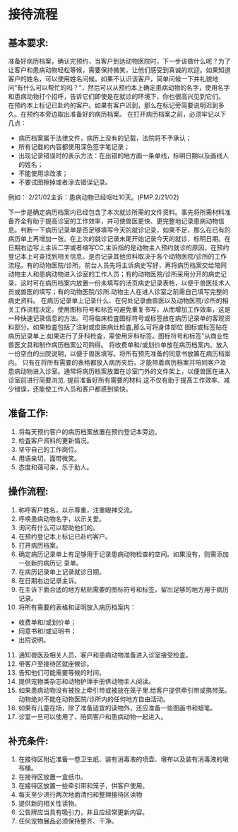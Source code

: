 # 接待流程

## 基本要求:

准备好病历档案，确认完预约，当客户到达动物医院时，下一步该做什么呢？为了让客户和患病动物轻松等候，需要保持微笑，让他们感受到真诚的欢迎。如果知道客户的姓名，可以使用姓名问候。如果不认识该客户，简单问候一下并礼貌地问“有什么可以帮忙的吗？”，然后可以从预约本上确定患病动物的名字，使用名字和患病动物打个招呼，告诉它们即使是在就诊的环境下，你也很高兴见到它们。
在预约本上标记已赴约的客户。如果有客户迟到，那么在标记旁简要说明迟到多久。在预约本旁边取出准备好的病历档案。
在打开病历档案之前，必须牢记以下几点：
- 病历档案属于法律文件，病历上没有的记载，法院将不予承认； 
- 所有记载的内容都使用深色签字笔记录； 
- 出现记录错误时的表示方法：在出错的地方画一条单线，标明日期以及画线人的姓名； 
- 不能使用涂改液； 
- 不要试图擦掉或者涂去错误记录。

例如：
2/21/02主诉：患病动物已经呕吐10天。(PMP.2/21/02)

下一步是确定病历档案内已经包含了本次就诊所需的文件资料。事先将所需材料准备齐全有助于提高诊室的工作效率，并可使兽医更快、更完整地记录患病动物信息。判断一下病历记录单是否足够填写今天的就诊记录，如果不足，那么在已有的病历单上再增加一张。在上次的就诊记录末尾开始记录今天的就诊，标明日期。在日期右边写上主诉二字或者缩写CC,主诉指的是动物主人预约就诊的原因，在预约登记本上可查找到相关信息。是否记录其他资料取决于各个动物医院/诊所的工作流程。有的动物医院/诊所，前台人员先将主诉病史写好，再将病历档案交给陪同动物主人和患病动物进入诊室的工作人员；有的动物医院/诊所采用分开的病史记录，这时可在病历档案内放置一份未填写的活页病史记录表格，以便于兽医技术人员或兽医的填写；有的动物医院/诊所.动物主人在进人诊室之前需自己填写完整的病史资料。
在病历记录单上记录什么、在何处记录由兽医以及动物医院/诊所的相关工作流程决定。使用图标符号和标签可避免重复书写，从而增加工作效率，这是一种快速记录信息的方法。可将临床检査图标符号或标签放在病历记录单的客观资料部分。如果检査包括了注射或皮肤病灶检査,那么可将身体部位 图标或标签贴在病历记录单上.如果进行了牙科检査，需使用牙科标签。图标符号和标签”从商业性 兽医文具和制作病历档案公司购得。
将收费单和/或划价单放在病历档案内。放入一份空白的出院说明，以便于兽医填写。将所有预先准备的同意书放置在病历档案内。
只有在将所有需要的表格都放入病历夹后，才能带着病历档案并陪同客户及患病动物进入诊室。通常将病历档案放置在诊室门外的文件架上，以便兽医在进入诊室前进行简要浏览.
提前准备好所有需要的材料.这不仅有助于提髙工作效率、减少错误，还能使工作人员和客户都感到愉快。

## 准备工作:

1. 将每天预约客户的病历档案放置在预约登记本旁边。
2. 检査客户资料的更新情况。
3. 坚守自己的工作岗位。
4. 用语亲切，面带微笑。
5. 态度和蔼可亲，乐于助人。

## 操作流程:

1. 称呼客户姓名，以示尊重，注重眼神交流。
2. 呼唤患病动物名字，以示关爱。
3. 询问有什么可以帮助他们的。
4. 在预约登记本上标记已赴约客户。
5. 打开病历档案。
6. 确定病历记录单上有足够用于记录患病动物检查的空间。如果没有，则需添加一张新的病历记 录单。
7. 在病历记录单上记录就诊日期。
8. 在日期右边记录主诉。
9. 在主诉下面合适的地方粘贴需要的图标符号和标签，留岀足够的地方用于病历记录。
10. 将所有需要的表格和证明放入病历档案内：
- 收费单和/或划价单； 
- 同意书和/或证明书； 
- 出院说明。
11. 通知兽医及相关人员，客户和患病动物准备进入诊室接受检査。
12. 带客户至接待区就座候诊。
13. 告知他们可能需要等候的时间。
14. 提供宠物类杂志和动物护理手册供动物主人阅读。
15. 如果患病动物没有被拴上牵引带或被放在笼子里.给客户提供牵引带或携带笼。动物绝对不能在动物医院/诊所内的任何地方自由活动。
16. 如果有儿童在场，除了准备适宜的读物外，还应准备一些图画书和蜡笔。
17. 诊室一旦可以使用了，陪同客户和患病动物一起进入。

## 补充条件:

1. 在接待区附近准备一卷卫生纸、装有消毒液的喷壶、墩布以及装有消毒液的墩布桶。
2. 在接待区放置一盒纸巾。
3. 在接待区放置一些牵引带和笼子，供客户使用。
4. 每天至少进行两次地面清扫和整理接待区读物
5. 提供新的相关性读物。
6. 公告牌应当具有吸引力，并且应经常更新内容。
7. 任何宠物展品必须保持整齐、干净。

